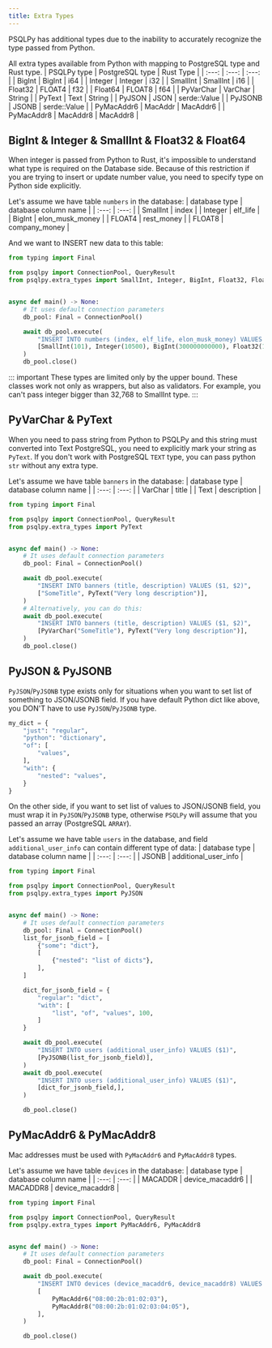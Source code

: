 ```yaml
---
title: Extra Types
---
```


PSQLPy has additional types due to the inability to accurately recognize the type passed from Python.

All extra types available from Python with mapping to PostgreSQL type and Rust type.
| PSQLPy type | PostgreSQL type | Rust Type |
| :---: | :---: | :---: |
| BigInt | BigInt | i64 |
| Integer | Integer | i32 |
| SmallInt | SmallInt | i16 |
| Float32 | FLOAT4 | f32 |
| Float64 | FLOAT8 | f64 |
| PyVarChar | VarChar | String |
| PyText | Text | String |
| PyJSON | JSON | serde::Value |
| PyJSONB | JSONB | serde::Value |
| PyMacAddr6 | MacAddr | MacAddr6 |
| PyMacAddr8 | MacAddr8 | MacAddr8 |

## BigInt & Integer & SmallInt & Float32 & Float64
When integer is passed from Python to Rust, it's impossible to understand what type is required on the Database side.
Because of this restriction if you are trying to insert or update number value, you need to specify type on Python side explicitly.

Let's assume we have table `numbers` in the database:
|  database type | database column name |
| :---: | :---: |
| SmallInt | index |
| Integer | elf_life |
| BigInt | elon_musk_money |
| FLOAT4 | rest_money |
| FLOAT8 | company_money |

And we want to INSERT new data to this table:
```python
from typing import Final

from psqlpy import ConnectionPool, QueryResult
from psqlpy.extra_types import SmallInt, Integer, BigInt, Float32, Float64


async def main() -> None:
    # It uses default connection parameters
    db_pool: Final = ConnectionPool()

    await db_pool.execute(
        "INSERT INTO numbers (index, elf_life, elon_musk_money) VALUES ($1, $2, $3, $4, $5)",
        [SmallInt(101), Integer(10500), BigInt(300000000000), Float32(123.11), Float64(222.12)],
    )
    db_pool.close()
```

::: important
These types are limited only by the upper bound.
These classes work not only as wrappers, but also as validators.
For example, you can't pass integer bigger than 32,768 to SmallInt type.
:::

## PyVarChar & PyText
When you need to pass string from Python to PSQLPy and this string must converted into Text PostgreSQL, you need to explicitly mark your string as `PyText`.
If you don't work with PostgreSQL `TEXT` type, you can pass python `str` without any extra type.

Let's assume we have table `banners` in the database:
|  database type | database column name |
| :---: | :---: |
| VarChar | title |
| Text | description |
```python
from typing import Final

from psqlpy import ConnectionPool, QueryResult
from psqlpy.extra_types import PyText


async def main() -> None:
    # It uses default connection parameters
    db_pool: Final = ConnectionPool()

    await db_pool.execute(
        "INSERT INTO banners (title, description) VALUES ($1, $2)",
        ["SomeTitle", PyText("Very long description")],
    )
    # Alternatively, you can do this:
    await db_pool.execute(
        "INSERT INTO banners (title, description) VALUES ($1, $2)",
        [PyVarChar("SomeTitle"), PyText("Very long description")],
    )
    db_pool.close()
```

## PyJSON & PyJSONB
`PyJSON`/`PyJSONB` type exists only for situations when you want to set list of something to JSON/JSONB field.
If you have default Python dict like above, you DON'T have to use `PyJSON`/`PyJSONB` type.
```python
my_dict = {
    "just": "regular",
    "python": "dictionary",
    "of": [
        "values",
    ],
    "with": {
        "nested": "values",
    }
}
```
On the other side, if you want to set list of values to JSON/JSONB field, you must wrap it in `PyJSON`/`PyJSONB` type, otherwise `PSQLPy` will assume that you passed an array (PostgreSQL `ARRAY`).

Let's assume we have table `users` in the database, and field `additional_user_info` can contain different type of data:
|  database type | database column name |
| :---: | :---: |
| JSONB | additional_user_info |

```python
from typing import Final

from psqlpy import ConnectionPool, QueryResult
from psqlpy.extra_types import PyJSON


async def main() -> None:
    # It uses default connection parameters
    db_pool: Final = ConnectionPool()
    list_for_jsonb_field = [
        {"some": "dict"},
        [
            {"nested": "list of dicts"},
        ],
    ]

    dict_for_jsonb_field = {
        "regular": "dict",
        "with": [
            "list", "of", "values", 100,
        ]
    }

    await db_pool.execute(
        "INSERT INTO users (additional_user_info) VALUES ($1)",
        [PyJSONB(list_for_jsonb_field)],
    )
    await db_pool.execute(
        "INSERT INTO users (additional_user_info) VALUES ($1)",
        [dict_for_jsonb_field,],
    )

    db_pool.close()
```

## PyMacAddr6 & PyMacAddr8
Mac addresses must be used with `PyMacAddr6` and `PyMacAddr8` types.

Let's assume we have table `devices` in the database:
|  database type | database column name |
| :---: | :---: |
| MACADDR | device_macaddr6 |
| MACADDR8 | device_macaddr8 |

```python
from typing import Final

from psqlpy import ConnectionPool, QueryResult
from psqlpy.extra_types import PyMacAddr6, PyMacAddr8


async def main() -> None:
    # It uses default connection parameters
    db_pool: Final = ConnectionPool()

    await db_pool.execute(
        "INSERT INTO devices (device_macaddr6, device_macaddr8) VALUES ($1, $2)",
        [
            PyMacAddr6("08:00:2b:01:02:03"),
            PyMacAddr8("08:00:2b:01:02:03:04:05"),
        ],
    )

    db_pool.close()
```
